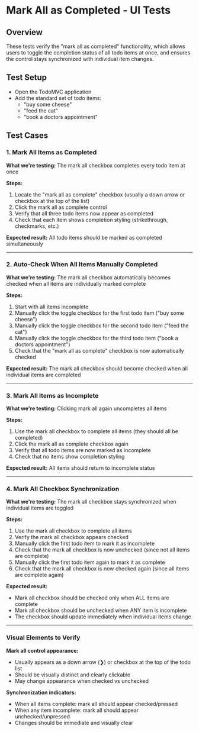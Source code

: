 # Mark All as Completed - UI Tests

## Overview
These tests verify the "mark all as completed" functionality, which allows users to toggle the completion status of all todo items at once, and ensures the control stays synchronized with individual item changes.

## Test Setup
- Open the TodoMVC application
- Add the standard set of todo items:
  - "buy some cheese"
  - "feed the cat"
  - "book a doctors appointment"

## Test Cases

### 1. Mark All Items as Completed
**What we're testing:** The mark all checkbox completes every todo item at once

**Steps:**
1. Locate the "mark all as complete" checkbox (usually a down arrow or checkbox at the top of the list)
2. Click the mark all as complete control
3. Verify that all three todo items now appear as completed
4. Check that each item shows completion styling (strikethrough, checkmarks, etc.)

**Expected result:** All todo items should be marked as completed simultaneously

---

### 2. Auto-Check When All Items Manually Completed
**What we're testing:** The mark all checkbox automatically becomes checked when all items are individually marked complete

**Steps:**
1. Start with all items incomplete
2. Manually click the toggle checkbox for the first todo item ("buy some cheese")
3. Manually click the toggle checkbox for the second todo item ("feed the cat")  
4. Manually click the toggle checkbox for the third todo item ("book a doctors appointment")
5. Check that the "mark all as complete" checkbox is now automatically checked

**Expected result:** The mark all checkbox should become checked when all individual items are completed

---

### 3. Mark All Items as Incomplete
**What we're testing:** Clicking mark all again uncompletes all items

**Steps:**
1. Use the mark all checkbox to complete all items (they should all be completed)
2. Click the mark all as complete checkbox again
3. Verify that all todo items are now marked as incomplete
4. Check that no items show completion styling

**Expected result:** All items should return to incomplete status

---

### 4. Mark All Checkbox Synchronization
**What we're testing:** The mark all checkbox stays synchronized when individual items are toggled

**Steps:**
1. Use the mark all checkbox to complete all items
2. Verify the mark all checkbox appears checked
3. Manually click the first todo item to mark it as incomplete
4. Check that the mark all checkbox is now unchecked (since not all items are complete)
5. Manually click the first todo item again to mark it as complete
6. Check that the mark all checkbox is now checked again (since all items are complete again)

**Expected result:** 
- Mark all checkbox should be checked only when ALL items are complete
- Mark all checkbox should be unchecked when ANY item is incomplete
- The checkbox should update immediately when individual items change

---

### Visual Elements to Verify

**Mark all control appearance:**
- Usually appears as a down arrow (❯) or checkbox at the top of the todo list
- Should be visually distinct and clearly clickable
- May change appearance when checked vs unchecked

**Synchronization indicators:**
- When all items complete: mark all should appear checked/pressed
- When any item incomplete: mark all should appear unchecked/unpressed
- Changes should be immediate and visually clear